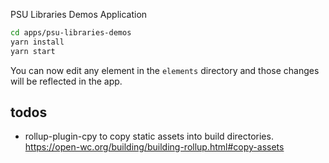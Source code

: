 PSU Libraries Demos Application

```bash
cd apps/psu-libraries-demos
yarn install
yarn start
```

You can now edit any element in the `elements` directory and those changes will be reflected in the app.

## todos

- rollup-plugin-cpy to copy static assets into build directories. https://open-wc.org/building/building-rollup.html#copy-assets